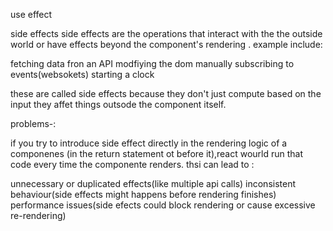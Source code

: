 use effect 

side effects
side effects are the operations that interact with the the outside world or have effects beyond the component's rendering . example include:

fetching data fron an API
modfiying the dom manually
subscribing to events(websokets)
starting a clock

these are called side effects because they don't just compute based on the input they affet things outsode the component itself.

problems-:

if you try to introduce side effect directly in the rendering logic of a componenes (in the return statement ot before it),react wourld run that code every time the componente renders. thsi can lead to :

unnecessary or duplicated effects(like multiple api calls)
inconsistent behaviour(side effects might happens before rendering finishes)
performance issues(side efects could block rendering or cause excessive re-rendering)